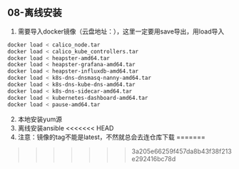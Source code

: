 ## 08-离线安装


1. 需要导入docker镜像（云盘地址：），这里一定要用save导出，用load导入
``` bash
docker load < calico_node.tar
docker load < calico_kube_controllers.tar
docker load < heapster-amd64.tar
docker load < heapster-grafana-amd64.tar
docker load < heapster-influxdb-amd64.tar
docker load < k8s-dns-dnsmasq-nanny-amd64.tar
docker load < k8s-dns-kube-dns-amd64.tar
docker load < k8s-dns-sidecar-amd64.tar
docker load < kubernetes-dashboard-amd64.tar
docker load < pause-amd64.tar
```

2. 本地安装yum源
3. 离线安装ansible
<<<<<<< HEAD
4. 注意：镜像的tag不能是latest，不然就总会去连仓库下载
=======
>>>>>>> 3a205e66259f457da8b43f38f213e292416bc78d
